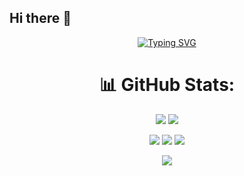 ## Hi there 👋

<div align="center">
  
  [![Typing SVG](https://readme-typing-svg.herokuapp.com?color=78F7BDFF&lines=Always+Learning+,+Always+Coding)](https://git.io/typing-svg)
  
</div>
<div align="center">
  
# 📊 GitHub Stats:
  ![](https://github-readme-streak-stats.herokuapp.com/?user=ADEL-MAHMOUD10&theme=aura_dark&hide_border=true)
  ![](https://github-readme-stats.vercel.app/api?username=ADEL-MAHMOUD10&theme=aura_dark&show_icons=true&hide_border=true&count_private=true)

  ![](https://github-profile-summary-cards.vercel.app/api/cards/profile-details?username=ADEL-MAHMOUD10&theme=aura_dark) 
  ![](https://github-profile-summary-cards.vercel.app/api/cards/productive-time?username=ADEL-MAHMOUD10&theme=aura_dark)
  ![](http://github-profile-summary-cards.vercel.app/api/cards/repos-per-language?username=ADEL-MAHMOUD10&theme=aura_dark)

</div>
<p align="center">
  <a href="https://skillicons.dev">
    <img src="https://skillicons.dev/icons?i=git,github,html,css,bootstrap,docker,pycharm,vscode,py,fastapi,flask,selenium,mongodb,postman,firebase,cpp,linkedin,discord,windows,ubuntu" />
  </a>
</p>


<!--
- 🔭 I’m currently working on ...
- 🌱 I’m currently learning ...
- 👯 I’m looking to collaborate on ...
- 🤔 I’m looking for help with ...
- 💬 Ask me about ...
- 📫 How to reach me: ...
- 😄 Pronouns: ...
- ⚡ Fun fact: ...
-->
